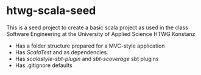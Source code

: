 htwg-scala-seed
=========================

This is a seed project to create a basic scala project as used in the
class Software Engineering at the University of Applied Science HTWG Konstanz

* Has a folder structure prepared for a MVC-style application
* Has *ScalaTest* and as dependencies.
* Has *scalastyle-sbt-plugin* and *sbt-scoverage* sbt plugins
* Has .gitignore defaults
